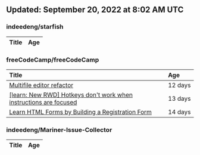 ## Updated: September 20, 2022 at 8:02 AM UTC


### indeedeng/starfish
|**Title**|**Age**|
|:----|:----|


### freeCodeCamp/freeCodeCamp
|**Title**|**Age**|
|:----|:----|
|[Multifile editor refactor](https://github.com/freeCodeCamp/freeCodeCamp/issues/47467)|12&nbsp;days|
|[[learn: New RWD] Hotkeys don't work when instructions are focused ](https://github.com/freeCodeCamp/freeCodeCamp/issues/47457)|13&nbsp;days|
|[Learn HTML Forms by Building a Registration Form](https://github.com/freeCodeCamp/freeCodeCamp/issues/47456)|14&nbsp;days|


### indeedeng/Mariner-Issue-Collector
|**Title**|**Age**|
|:----|:----|